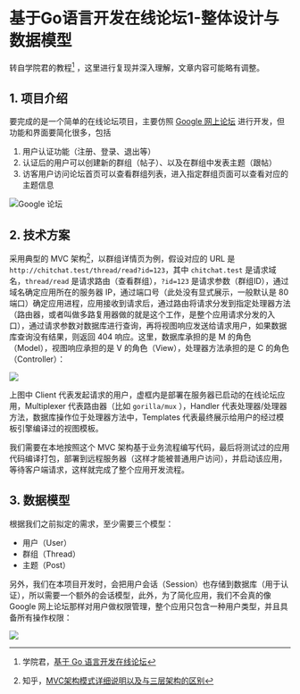 # 基于Go语言开发在线论坛1-整体设计与数据模型


转自学院君的教程[^1] ，这里进行复现并深入理解，文章内容可能略有调整。

[^1]:学院君，[基于 Go 语言开发在线论坛](https://xueyuanjun.com/post/21519)

<!-- more -->

## 1. 项目介绍

要完成的是一个简单的在线论坛项目，主要仿照 [Google 网上论坛](https://groups.google.com/) 进行开发，但功能和界面要简化很多，包括

1. 用户认证功能（注册、登录、退出等）
2. 认证后的用户可以创建新的群组（帖子）、以及在群组中发表主题（跟帖）
3. 访客用户访问论坛首页可以查看群组列表，进入指定群组页面可以查看对应的主题信息

![Google 论坛](https://picped-1301226557.cos.ap-beijing.myqcloud.com/Go_20200527_image-15850625575141.jpg)

## 2. 技术方案

采用典型的 MVC 架构[^2]，以群组详情页为例，假设对应的 URL 是 `http://chitchat.test/thread/read?id=123`，其中 `chitchat.test` 是请求域名，`thread/read` 是请求路由（查看群组），`?id=123` 是请求参数（群组ID），通过域名确定应用所在的服务器 IP，通过端口号（此处没有显式展示，一般默认是 80 端口）确定应用进程，应用接收到请求后，通过路由将请求分发到指定处理器方法（路由器，或者叫做多路复用器做的就是这个工作，是整个应用请求分发的入口），通过请求参数对数据库进行查询，再将视图响应发送给请求用户，如果数据库查询没有结果，则返回 404 响应。这里，数据库承担的是 M 的角色（Model），视图响应承担的是 V 的角色（View），处理器方法承担的是 C 的角色（Controller）：

[^2]:知乎，[MVC架构模式详细说明以及与三层架构的区别](https://zhuanlan.zhihu.com/p/73791797)

![](https://picped-1301226557.cos.ap-beijing.myqcloud.com/Go_20200527_image-15850624895084.jpg)

上图中 Client 代表发起请求的用户，虚框内是部署在服务器已启动的在线论坛应用，Multiplexer 代表路由器（比如 `gorilla/mux` ），Handler 代表处理器/处理器方法，数据库操作位于处理器方法中，Templates 代表最终展示给用户的经过模板引擎编译过的视图模板。

我们需要在本地按照这个 MVC 架构基于业务流程编写代码，最后将测试过的应用代码编译打包，部署到远程服务器（这样才能被普通用户访问），并启动该应用，等待客户端请求，这样就完成了整个应用开发流程。

## 3. 数据模型

根据我们之前拟定的需求，至少需要三个模型：

- 用户（User）
- 群组（Thread）
- 主题（Post）

另外，我们在本项目开发时，会把用户会话（Session）也存储到数据库（用于认证），所以需要一个额外的会话模型，此外，为了简化应用，我们不会真的像 Google 网上论坛那样对用户做权限管理，整个应用只包含一种用户类型，并且具备所有操作权限：

![](https://picped-1301226557.cos.ap-beijing.myqcloud.com/Go_20200527_image-DraggedImage-1.png)

